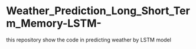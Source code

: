 # Weather_Prediction_Long_Short_Term_Memory-LSTM-
this repository show the code in predicting weather by LSTM model
